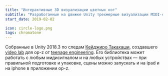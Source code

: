 ```yaml
---
title: "Интерактивные 3D визуализации цветных нот"
subtitle: "Разработанные на движке Unity трехмерные визуализации MIDI-сигналов в соответствии с системой Chromatone"
start_date: 2019-02-02

icon: circle-logo.png
tags: chromatone
---
```


Собранные в Unity 2018.3 по следам [Кейджиро Такахаши](https://github.com/keijiro), создавшего [video lab](https://github.com/teenageengineering/videolab) для op-z от [teenage engineering](https://github.com/teenageengineering). Его библиотека может работать с любым мидисигналом и на любых устройствах — при правильной подготовке и упаковке, сцены можно запускать и на ipad и на iphone в приложении op-z.

